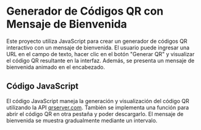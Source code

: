 # Generador de Códigos QR con Mensaje de Bienvenida

Este proyecto utiliza JavaScript para crear un generador de códigos QR interactivo con un mensaje de bienvenida. El usuario puede ingresar una URL en el campo de texto, hacer clic en el botón "Generar QR" y visualizar el código QR resultante en la interfaz. Además, se presenta un mensaje de bienvenida animado en el encabezado.

## Código JavaScript

El código JavaScript maneja la generación y visualización del código QR utilizando la API [qrserver.com](https://api.qrserver.com/). También se implementa una función para abrir el código QR en otra pestaña y poder descargarlo. El mensaje de bienvenida se muestra gradualmente mediante un intervalo.
